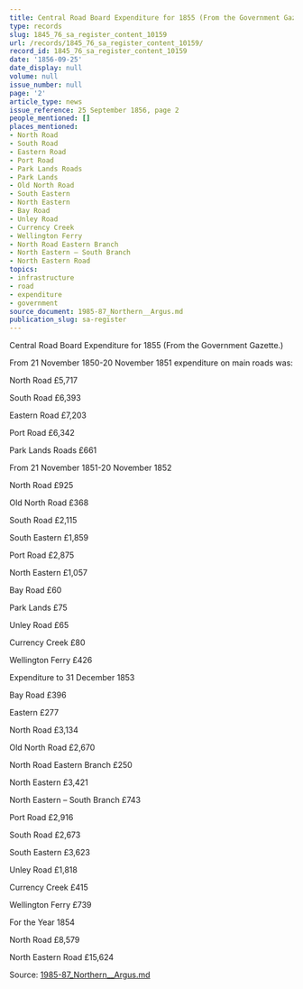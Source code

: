 ```yaml
---
title: Central Road Board Expenditure for 1855 (From the Government Gazette.)
type: records
slug: 1845_76_sa_register_content_10159
url: /records/1845_76_sa_register_content_10159/
record_id: 1845_76_sa_register_content_10159
date: '1856-09-25'
date_display: null
volume: null
issue_number: null
page: '2'
article_type: news
issue_reference: 25 September 1856, page 2
people_mentioned: []
places_mentioned:
- North Road
- South Road
- Eastern Road
- Port Road
- Park Lands Roads
- Park Lands
- Old North Road
- South Eastern
- North Eastern
- Bay Road
- Unley Road
- Currency Creek
- Wellington Ferry
- North Road Eastern Branch
- North Eastern – South Branch
- North Eastern Road
topics:
- infrastructure
- road
- expenditure
- government
source_document: 1985-87_Northern__Argus.md
publication_slug: sa-register
---
```


Central Road Board Expenditure for 1855 (From the Government Gazette.)

From 21 November 1850-20 November 1851 expenditure on main roads was:

North Road	£5,717

South Road	£6,393

Eastern Road	£7,203

Port Road	£6,342

Park Lands Roads	£661

From 21 November 1851-20 November 1852

North Road	£925

Old North Road	£368

South Road	£2,115

South Eastern	£1,859

Port Road	£2,875

North Eastern	£1,057

Bay Road	£60

Park Lands	£75

Unley Road	£65

Currency Creek	£80

Wellington Ferry	£426

Expenditure to 31 December 1853

Bay Road	£396

Eastern	£277

North Road	£3,134

Old North Road	£2,670

North Road Eastern Branch	£250

North Eastern 	£3,421

North Eastern – South Branch	£743

Port Road	£2,916

South Road	£2,673

South Eastern	£3,623

Unley Road 	£1,818

Currency Creek	£415

Wellington Ferry	£739

For the Year 1854

North Road	£8,579

North Eastern Road	£15,624

Source: [1985-87_Northern__Argus.md](/downloads/markdown/1985-87_Northern__Argus.md)
